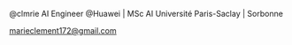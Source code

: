 @clmrie
AI Engineer @Huawei | MSc AI Université Paris-Saclay | Sorbonne 

marieclement172@gmail.com

<!---
clmrie/clmrie is a ✨ special ✨ repository because its `README.md` (this file) appears on your GitHub profile.
You can click the Preview link to take a look at your changes.
--->
